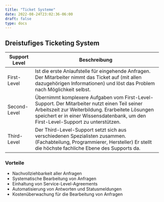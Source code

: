 ```yaml
---
title: "Ticket Systeme"
date: 2022-08-24T23:02:36-06:00
draft: false
type: docs
---
```




## Dreistufiges Ticketing System

|Support Level|Beschreibung|
|-------------|------------|
|First-Level|Ist die erste Anlaufstelle für eingehende Anfragen. Der Mitarbeiter nimmt das Ticket auf (mit allen dazugehörigen Informationen) und löst das Problem nach Möglichkeit selbst.|
|Second-Level|Übernimmt komplexere Aufgaben vom First-Level-Support. Der Mitarbeiter nutzt einen Teil seiner Arbeitszeit zur Weiterbildung. Erarbeitete Lösungen speichert er in einer Wissensdatenbank, um den First-Level-Support zu unterstützen.|
|Third-Level|Der Third-Level-Support setzt sich aus verschiedenen Spezialisten zusammen. (Fachabteilung, Programmierer, Hersteller) Er stellt die höchste fachliche Ebene des Supports da.|

### Vorteile

- Nachvollziehbarkeit aller Anfragen
- Systematische Bearbeitung von Anfragen
- Einhaltung von Service-Level-Agreements
- Automatisierung von Antworten und Statusmeldungen
- Kostenüberwachung für die Bearbeitung von Anfragen
